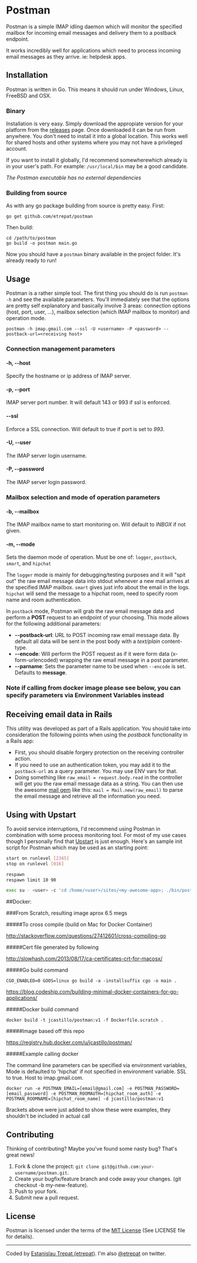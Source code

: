 # Postman

Postman is a simple IMAP idling daemon which will monitor the specified mailbox for incoming email messages and delivery them to a postback endpoint.

It works incredibly well for applications which need to process incoming email messages as they arrive. ie: helpdesk apps.

## Installation

Postman is written in Go. This means it should run under Windows, Linux, FreeBSD and OSX.

### Binary

Installation is very easy. Simply download the appropiate version for your platform from the [releases](https://github.com/etrepat/postman/releases) page. Once downloaded it can be run from anywhere. You don't need to install it into a global location. This works well for shared hosts and other systems where you may not have a privileged account.

If you want to install it globally, I'd recommend somewherewhich already is in your user's path. For example: `/usr/local/bin` may be a good candidate.

*The Postman executable has no external dependencies*

### Building from source

As with any go package building from source is pretty easy. First:

    go get github.com/etrepat/postman

Then build:

    cd /path/to/postman
    go build -o postman main.go

Now you should have a `postman` binary available in the project folder. It's already ready to run!

## Usage

Postman is a rather simple tool. The first thing you should do is run `postman -h` and see the available parameters. You'll immediately see that the options are pretty self explanatory and basically involve 3 areas: connection options (host, port, user, ...), mailbox selection (which IMAP mailbox to monitor) and operation mode.

    postman -h imap.gmail.com --ssl -U <username> -P <password> --postback-url=<receiving host>

### Connection management parameters

#### -h, --host

Specify the hostname or ip address of IMAP server.

#### -p, --port

IMAP server port number. It will default 143 or 993 if ssl is enforced.

#### --ssl

Enforce a SSL connection. Will default to true if port is set to *993*.

#### -U, --user

The IMAP server login username.

#### -P, --password

The IMAP server login password.

### Mailbox selection and mode of operation parameters

#### -b, --mailbox

The IMAP mailbox name to start monitoring on. Will default to *INBOX* if not given.

#### -m, --mode

Sets the daemon mode of operation. Must be one of: `logger`, `postback`, `smart`, and `hipchat`

The `logger` mode is mainly for debugging/testing purposes and it will "spit out" the raw email message data into stdout whenever a new mail arrives at the specified IMAP mailbox.  `smart` gives just info about the email in the logs.  `hipchat` will send the message to a hipchat room, need to specify room name and room authentication.

In `postback` mode, Postman will grab the raw email message data and perform a **POST** request to an endpoint of your choosing. This mode allows for the following additional parameters:

* **--postback-url**: URL to POST incoming raw email message data. By default all data will be sent in the post body with a *text/plain* content-type.
* **--encode**: Will perform the POST request as if it were form data (x-form-urlencoded) wrapping the raw email message in a post parameter.
* **--parname**: Sets the parameter name to be used when `--encode` is set. Defaults to **message**.

### Note if calling from docker image please see below, you can specify parameters via Environment Variables instead

## Receiving email data in Rails

This utility was developed as part of a Rails application. You should take into consideration the following points when using the *postback* functionality in a Rails app:

* First, you should disable forgery protection on the receiving controller action.
* If you need to use an authentication token, you may add it to the `postback-url` as a query parameter. You may use ENV vars for that.
* Doing something like `raw_email = request.body.read` in the controller will get you the raw email message data as a string. You can then use the awesome [mail gem](https://github.com/mikel/mail) like this: `mail = Mail.new(raw_email)` to parse the email message and retrieve all the information you need.

## Using with Upstart

To avoid service interruptions, I'd recommend using Postman in combination with some process monitoring tool. For most of my use cases though I personally find that [Upstart](http://http://upstart.ubuntu.com/) is just enough. Here's an sample init script for Postman which may be used as an starting point:

```sh
start on runlevel [2345]
stop on runlevel [016]

respawn
respawn limit 10 90

exec su - <user> -c 'cd /home/<user>/sites/<my-awesome-app>; ./bin/postman -h imap.gmail.com --ssl -U $SMTP_USERNAME -P $SMTP_PASSWD -m postback --postback-url=$POSTMAN_DELIVERY_URL >> /var/log/<my-awesome-app>/postman.log 2>&1'
```

##Docker:

###From Scratch, resulting image aprox 6.5 megs

#####To cross compile (build on Mac for Docker Container)

http://stackoverflow.com/questions/27412601/cross-compiling-go

#####Cert file generated by following

http://slowhash.com/2013/08/17/ca-certificates-crt-for-macosx/

#####Go build command

```
CGO_ENABLED=0 GOOS=linux go build -a -installsuffix cgo -o main .
```

https://blog.codeship.com/building-minimal-docker-containers-for-go-applications/

#####Docker build command
```
docker build -t jcastillo/postman:v1 -f Dockerfile.scratch .
```

#####Image based off this repo

https://registry.hub.docker.com/u/jcastillo/postman/

#####Example calling docker

The command line parameters can be specified via environment variables, Mode is defaulted to 'hipchat' if not specified in environment variable.  SSL to true.  Host to imap.gmail.com.

```
docker run -e POSTMAN_EMAIL=[email@gmail.com] -e POSTMAN_PASSWORD=[email_password] -e POSTMAN_ROOMAUTH=[hipchat_room_auth] -e POSTMAN_ROOMNAME=[hipchat_room_name] -d jcastillo/postman:v1
```
Brackets above were just added to show these were examples, they shouldn't be included in actual call

## Contributing

Thinking of contributing? Maybe you've found some nasty bug? That's great news!

1. Fork & clone the project: `git clone git@github.com:your-username/postman.git`.
2. Create your bugfix/feature branch and code away your changes. (git checkout -b my-new-feature).
4. Push to your fork.
5. Submit new a pull request.

## License

Postman is licensed under the terms of the [MIT License](http://opensource.org/licenses/MIT)
(See LICENSE file for details).

---

Coded by [Estanislau Trepat (etrepat)](http://etrepat.com). I'm also
[@etrepat](http://twitter.com/etrepat) on twitter.
